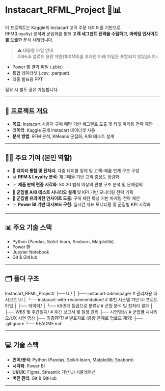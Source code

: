 # Instacart_RFML_Project 🛒📊

이 프로젝트는 Kaggle의 Instacart 고객 주문 데이터를 기반으로  
RFM(Loyalty) 분석과 군집화를 통해 **고객 세그멘트 전략을 수립하고, 마케팅 인사이트를 도출**한 분석 사례입니다.

> ⚠️ 대용량 파일 안내  
GitHub 업로드 용량 제한(100MB)을 초과한 아래 파일은 포함되지 않았습니다:
- Power BI 결과 파일 (.pbix)
- 통합 데이터셋 (.csv, .parquet)
- 최종 발표용 PPT

필요 시 별도 공유 가능합니다.

---

## 📌 프로젝트 개요

- **목표**: Instacart 사용자 구매 패턴 기반 세그멘트 도출 및 타겟 마케팅 전략 제안
- **데이터**: Kaggle 공개 Instacart 데이터셋 사용
- **분석 방법**: RFM 분석, KMeans 군집화, A/B 테스트 설계

---

## 🙋‍♀️ 주요 기여 (본인 역할)

- 🧹 **데이터 통합 및 전처리**: 다중 테이블 정제 및 고객-제품 연계 구조 구성
- 📊 **RFM & Loyalty 분석**: 재구매율 기반 고객 충성도 정량화
- 📈 **제품 판매 편중 시각화**: 80:20 법칙 이상의 편향 구조 분석 및 문제정의
- 🧪 **군집별 A/B 테스트 시나리오 설계** 및 KPI 기반 모니터링 전략 기획
- 🧠 **군집별 유의미한 인사이트 도출**: 구매 패턴 특성 기반 마케팅 전략 제안
- 📉 **Power BI 기반 대시보드 구현**: 실시간 지표 모니터링 및 군집별 KPI 시각화

---

## 📊 주요 기술 스택

- Python (Pandas, Scikit-learn, Seaborn, Matplotlib)
- Power BI
- Jupyter Notebook
- Git & GitHub

---
## 🗂️ 폴더 구조

Instacart_RFML_Project/
├── UI/
│ ├── instacart-adminpage/ # 관리자용 대시보드 UI
│ └── instacart-with-recommendation/ # 추천 시스템 기반 UI 프로토타입
│
├── 데이터/
│ └── k5(5개 등급으로 분류)/ # 군집 분석 및 전처리 결과
│
├── WBS 및 주간일지/ # 주간 보고서 및 일정 관리
├── 시연영상/ # 군집별 시나리오/UX 시연 영상
├── 최종PPT/ # 발표자료 (용량 문제로 업로드 제외)
├── .gitignore
└── README.md






---

## 💻 기술 스택

- **언어/분석**: Python (Pandas, Scikit-learn, Matplotlib, Seaborn)
- **시각화**: Power BI
- **UI/UX**: Figma, Streamlit 기반 UI 시뮬레이션
- **버전 관리**: Git & GitHub

---
